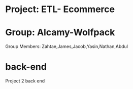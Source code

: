 # Project: ETL- Ecommerce
# Group: Alcamy-Wolfpack 
Group Members: Zahtae,James,Jacob,Yasin,Nathan,Abdul
# back-end
Project 2 back end
